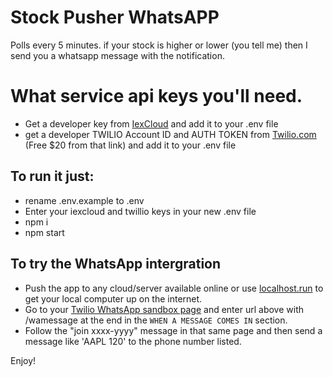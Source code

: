 # Stock Pusher WhatsAPP

Polls every 5 minutes. 
if your stock is higher or lower (you tell me) then I send you a whatsapp message with the notification.

# What service api keys you'll need.
- Get a developer key from [IexCloud](https://iexcloud.io/) and add it to your .env file
- get a developer TWILIO Account ID and AUTH TOKEN from [Twilio.com](https://www.twilio.com/referral/XOGfeb) (Free $20 from that link) and add it to your .env file

## To run it just:
- rename .env.example to .env 
- Enter your iexcloud and twillio keys in your new .env file
- npm i
- npm start

## To try the WhatsApp intergration
- Push the app to any cloud/server available online or use [localhost.run](https://localhost.run) to get your local computer up on the internet.
- Go to your [Twilio WhatsApp sandbox page](https://www.twilio.com/console/sms/whatsapp/sandbox) and enter url above with /wamessage at the end  in the `WHEN A MESSAGE COMES IN` section.
- Follow the "join xxxx-yyyy" message in that same page and then send a message like 'AAPL 120' to the phone number listed.

Enjoy!
